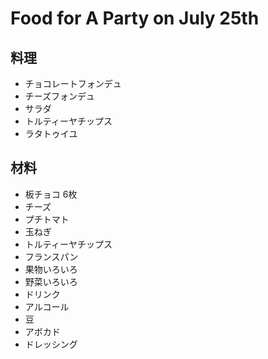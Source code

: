 # Food for A Party on July 25th

##   料理
- チョコレートフォンデュ
- チーズフォンデュ
- サラダ
- トルティーヤチップス
- ラタトゥイユ

## 材料
- 板チョコ 6枚
- チーズ
- プチトマト
- 玉ねぎ
- トルティーヤチップス
- フランスパン
- 果物いろいろ
- 野菜いろいろ
- ドリンク
- アルコール
- 豆
- アボカド
- ドレッシング


